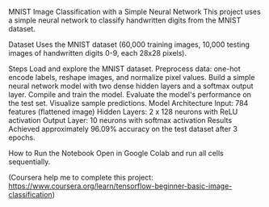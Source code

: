 MNIST Image Classification with a Simple Neural Network
This project uses a simple neural network to classify handwritten digits from the MNIST dataset.

Dataset
Uses the MNIST dataset (60,000 training images, 10,000 testing images of handwritten digits 0-9, each 28x28 pixels).

Steps
Load and explore the MNIST dataset.
Preprocess data: one-hot encode labels, reshape images, and normalize pixel values.
Build a simple neural network model with two dense hidden layers and a softmax output layer.
Compile and train the model.
Evaluate the model's performance on the test set.
Visualize sample predictions.
Model Architecture
Input: 784 features (flattened image)
Hidden Layers: 2 x 128 neurons with ReLU activation
Output Layer: 10 neurons with softmax activation
Results
Achieved approximately 96.09% accuracy on the test dataset after 3 epochs.

How to Run the Notebook
Open in Google Colab and run all cells sequentially.

(Coursera help me to complete this project: https://www.coursera.org/learn/tensorflow-beginner-basic-image-classification)
